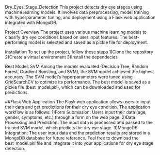 Dry_Eyes_Stage_Detection
This project detects dry eye stages using machine learning models. It involves data preprocessing, model training with hyperparameter tuning, and deployment using a Flask web application integrated with MongoDB.

Project Overview The project uses various machine learning models to classify dry eye conditions based on user input features. The best-performing model is selected and saved as a pickle file for deployment.

Installation To set up the project, follow these steps 1)Clone the repository 2)Create a virtual environment 3)Install the dependecies

Best Model: SVM Among the models evaluated (Decision Tree, Random Forest, Gradient Boosting, and SVM), the SVM model achieved the highest accuracy. The SVM model's hyperparameters were tuned using GridSearchCV to optimize its performance. The best model is saved as a pickle file (best_model.pkl), which can be downloaded and used for predictions.

##Flask Web Application The Flask web application allows users to input their data and get predictions for their dry eye condition. The application workflow is as follows: 1)Form Submission: Users input their data (age, gender, symptoms, etc.) through a form on the web page. 2)Data Processing and Prediction: The input data is processed and passed to the trained SVM model, which predicts the dry eye stage. 3)MongoDB Integration: The user input data and the prediction results are stored in a MongoDB database for future reference. Feel free to download the best_model.pkl file and integrate it into your applications for dry eye stage detection.
